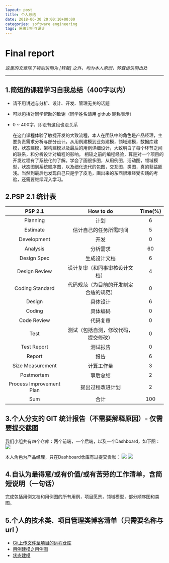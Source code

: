 ```yaml
---
layout: post
title: 个人总结
date: 2018-06-30 20:00:10+00:00
categories: software engineering
tags: 系统分析与设计
---
```


# Final report

*这里的文章除了特别说明为 [转载] 之外，均为本人原创，转载请说明出处*

----------

## 1.简短的课程学习自我总结（400字以内）

- 请不用讲述与分析、设计、开发、管理无关的话题
- 可以包括对同学帮助的致谢（同学姓名请用 github 昵称表示）
- 0 ~ 400字，即没有这段也没关系

    在这门课程体验了敏捷开发的大致流程，本人在团队中的角色是产品经理，主要负责需求分析与部分设计。从用例建模到业务建模，领域建模，数据库建模，状态建模，架构建模以及最后的用例详细设计，大致明白了每个环节之间的联系，和分析设计对编程的影响。
    相较之前的编程经验，算是对一个项目的开发过程有了系统化的了解。学会了画很多图，从用例图，活动图，领域模型，状态图到系统顺序图，以及细化迭代的包图，交互图，类图，真的获益匪浅。当然到最后也发现自己只是学了皮毛，画出来的东西很难经受实践的考验，还需要继续深入学习。

## 2.PSP 2.1 统计表


| PSP 2.1 | How to do | Time(%) |
| :--: | :--: | :--: |
|         Planning         |                  计划                  |      6      |
|         Estimate         |         估计自己的任务所需时间         |      5      |
|       Development        |                  开发                  |      0   |
|         Analysis         |                分析需求                |     60     |
|       Design Spec        |              生成设计文档              |     6      |
|      Design Review       |     设计复审（和同事审核设计文档）     |      4      |
|     Coding Standard      | 代码规范（为目前的开发制定合适的规范） |     0    |
|          Design          |                具体设计                |      6      |
|          Coding          |                具体编码                |      0      |
|       Code Review        |                代码复审                |      0      |
|           Test           |  测试（包括自测，修改代码，提交修改）  |      0     |
|       Test Report        |                测试报告                |      0      |
|          Report          |                  报告                  |      6      |
|     Size Measurement     |               计算工作量               |      3      |
|        Postmortem        |                事后总结                |      2      |
| Process Improvement Plan |            提出过程改进计划            |      2      |
|           Sum            |                  合计                  |    100     |


## 3.个人分支的 GIT 统计报告（不需要解释原因）- 仅需要提交截图
我们小组共有四个仓库：两个前端，一个后端，以及一个Dashboard，如下图：
![](https://github.com/Dxiaocai666/test/raw/master/%E4%BB%93%E5%BA%93.png)

本人角色为产品经理，只在Dashboard仓库有过提交贡献：
![](https://github.com/Dxiaocai666/test/raw/master/DashboardContri.png)
![](https://github.com/Dxiaocai666/test/raw/master/DashboardContri2.png)

## 4.自认为最得意/或有价值/或有苦劳的工作清单，含简短说明（一句话）

完成包括用例文档和用例图的所有用例，项目愿景，领域模型，部分顺序图和类图。

## 5.个人的技术类、项目管理类博客清单（只需要名称与 url ）

- [Git上传文件至项目的远程仓库](https://blog.csdn.net/qq_33361432/article/details/79919040)
- [用例建模之用例图](https://blog.csdn.net/qq_33361432/article/details/80878136)
- [状态建模](https://blog.csdn.net/qq_33361432/article/details/80878371)
